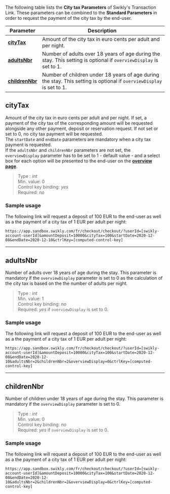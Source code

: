 The following table lists the **City tax Parameters** of Swikly's Transaction Link. These parameters can be combined to the **Standard Parameters** in order to request the payment of the city tax by the end-user.

| Parameter | Description |
| ---| --- |
| **[cityTax](#citytax)** | Amount of the city tax in euro cents per adult and per night.|
| **[adultsNbr](#adultsnbr)** | Number of adults over 18 years of age during the stay. This setting is optional if `overviewDisplay` is set to 1.|
| **[childrenNbr](#childrennbr)** | Number of children under 18 years of age during the stay. This setting is optional if `overviewDisplay` is set to 1.|

## cityTax
Amount of the city tax in euro cents per adult and per night. If set, a payment of the city tax of the corresponding amount will be requested alongside any other payment, deposit or reservation request. If not set or set to 0, no city tax payment will be requested.  
The `startDate` and `endDate` parameters are mandatory when a city tax payment is requested.  
If the `adultsNbr` and `childrenNbr` parameters are not set, the `overviewDisplay` parameter has to be set to 1 - default value - and a select box for each option will be presented to the end-user on the **[overview page](/Swikly-Link-Documentation)**.

>Type : *int*  
Min. value: 0  
Control key binding: *yes*  
Required: *no*  

### Sample usage
The following link will request a deposit of 100 EUR to the end-user as well as a the payment of a city tax of 1 EUR per adult per night:
```
https://app.sandbox.swikly.com/fr/checkout/checkout/?userId=[swikly-account-userId]&amountDeposit=10000&cityTax=100&startDate=2020-12-08&endDate=2020-12-10&ctrlKey=[computed-control-key]
```
---

## adultsNbr
Number of adults over 18 years of age during the stay. This parameter is mandatory if the `overviewDisplay` parameter is set to 0 as the calculation of the city tax is based on the the number of adults per night.

>Type : *int*  
Min. value: 1  
Control key binding: *no*  
Required: *yes* if `overviewDisplay` is set to 0.

### Sample usage
The following link will request a deposit of 100 EUR to the end-user as well as a the payment of a city tax of 1 EUR per adult per night:
```
https://app.sandbox.swikly.com/fr/checkout/checkout/?userId=[swikly-account-userId]&amountDeposit=10000&cityTax=100&startDate=2020-12-08&endDate=2020-12-10&adultsNbr=2&childrenNbr=2&overviewDisplay=0&ctrlKey=[computed-control-key]
```
---

## childrenNbr
Number of children under 18 years of age during the stay. This parameter is mandatory if the `overviewDisplay` parameter is set to 0.

>Type : *int*  
Min. value: 0  
Control key binding: *no*  
Required: *yes* if `overviewDisplay` is set to 0.

### Sample usage
The following link will request a deposit of 100 EUR to the end-user as well as a the payment of a city tax of 1 EUR per adult per night:
```
https://app.sandbox.swikly.com/fr/checkout/checkout/?userId=[swikly-account-userId]&amountDeposit=10000&cityTax=100&startDate=2020-12-08&endDate=2020-12-10&adultsNbr=2&childrenNbr=2&overviewDisplay=0&ctrlKey=[computed-control-key]
```

